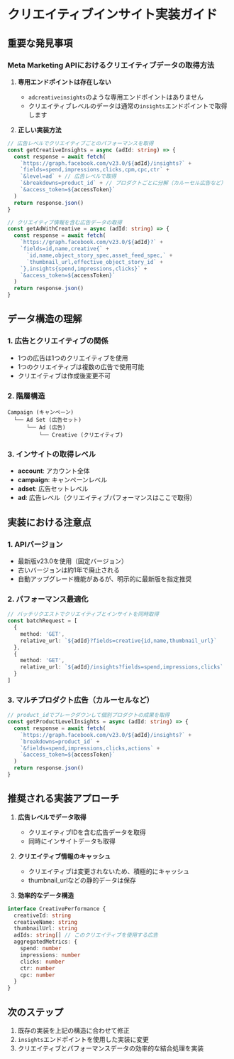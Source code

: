 # クリエイティブインサイト実装ガイド

## 重要な発見事項

### Meta Marketing APIにおけるクリエイティブデータの取得方法

1. **専用エンドポイントは存在しない**
   - `adcreativeinsights`のような専用エンドポイントはありません
   - クリエイティブレベルのデータは通常の`insights`エンドポイントで取得します

2. **正しい実装方法**

```typescript
// 広告レベルでクリエイティブごとのパフォーマンスを取得
const getCreativeInsights = async (adId: string) => {
  const response = await fetch(
    `https://graph.facebook.com/v23.0/${adId}/insights?` +
    `fields=spend,impressions,clicks,cpm,cpc,ctr` +
    `&level=ad` + // 広告レベルで取得
    `&breakdowns=product_id` + // プロダクトごとに分解（カルーセル広告など）
    `&access_token=${accessToken}`
  )
  return response.json()
}

// クリエイティブ情報を含む広告データの取得
const getAdWithCreative = async (adId: string) => {
  const response = await fetch(
    `https://graph.facebook.com/v23.0/${adId}?` +
    `fields=id,name,creative{` +
      `id,name,object_story_spec,asset_feed_spec,` +
      `thumbnail_url,effective_object_story_id` +
    `},insights{spend,impressions,clicks}` +
    `&access_token=${accessToken}`
  )
  return response.json()
}
```

## データ構造の理解

### 1. 広告とクリエイティブの関係
- 1つの広告は1つのクリエイティブを使用
- 1つのクリエイティブは複数の広告で使用可能
- クリエイティブは作成後変更不可

### 2. 階層構造
```
Campaign (キャンペーン)
  └── Ad Set (広告セット)
      └── Ad (広告)
          └── Creative (クリエイティブ)
```

### 3. インサイトの取得レベル
- **account**: アカウント全体
- **campaign**: キャンペーンレベル
- **adset**: 広告セットレベル
- **ad**: 広告レベル（クリエイティブパフォーマンスはここで取得）

## 実装における注意点

### 1. APIバージョン
- 最新版v23.0を使用（固定バージョン）
- 古いバージョンは約1年で廃止される
- 自動アップグレード機能があるが、明示的に最新版を指定推奨

### 2. パフォーマンス最適化
```typescript
// バッチリクエストでクリエイティブとインサイトを同時取得
const batchRequest = [
  {
    method: 'GET',
    relative_url: `${adId}?fields=creative{id,name,thumbnail_url}`
  },
  {
    method: 'GET',
    relative_url: `${adId}/insights?fields=spend,impressions,clicks`
  }
]
```

### 3. マルチプロダクト広告（カルーセルなど）
```typescript
// product_idでブレークダウンして個別プロダクトの成果を取得
const getProductLevelInsights = async (adId: string) => {
  const response = await fetch(
    `https://graph.facebook.com/v23.0/${adId}/insights?` +
    `breakdowns=product_id` +
    `&fields=spend,impressions,clicks,actions` +
    `&access_token=${accessToken}`
  )
  return response.json()
}
```

## 推奨される実装アプローチ

1. **広告レベルでデータ取得**
   - クリエイティブIDを含む広告データを取得
   - 同時にインサイトデータも取得

2. **クリエイティブ情報のキャッシュ**
   - クリエイティブは変更されないため、積極的にキャッシュ
   - thumbnail_urlなどの静的データは保存

3. **効率的なデータ構造**
```typescript
interface CreativePerformance {
  creativeId: string
  creativeName: string
  thumbnailUrl: string
  adIds: string[] // このクリエイティブを使用する広告
  aggregatedMetrics: {
    spend: number
    impressions: number
    clicks: number
    ctr: number
    cpc: number
  }
}
```

## 次のステップ

1. 既存の実装を上記の構造に合わせて修正
2. `insights`エンドポイントを使用した実装に変更
3. クリエイティブとパフォーマンスデータの効率的な結合処理を実装